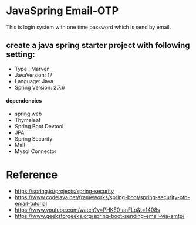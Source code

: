 # JavaSpring Email-OTP

This is login system with one time password which is send by email.

## create a java spring starter project with following setting:

- Type : Marven
- JavaVersion: 17
- Language: Java
- Spring Version: 2.7.6


#### dependencies
- spring web
- Thymeleaf
- Spring Boot Devtool
- JPA
- Spring Security
- Mail
- Mysql Connector


# Reference
- https://spring.io/projects/spring-security
- https://www.codejava.net/frameworks/spring-boot/spring-security-otp-email-tutorial
- https://www.youtube.com/watch?v=PHKE0_anFLg&t=1408s
- https://www.geeksforgeeks.org/spring-boot-sending-email-via-smtp/
